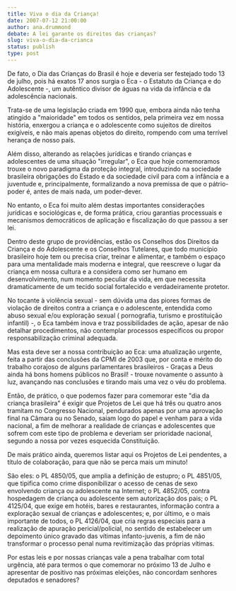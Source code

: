 ```yaml
---
title: Viva o dia da Criança!
date: 2007-07-12 21:00:00
author: ana.drummond
debate: A lei garante os direitos das crianças?
slug: viva-o-dia-da-crianca
status: publish 
type: post
---
```


  

De fato, o Dia das Crianças do Brasil é hoje e deveria ser festejado todo 13 de julho, pois há exatos 17 anos surgia o Eca - o Estatuto da Criança e do Adolescente -, um autêntico divisor de águas na vida da infância e da adolescência nacionais.  

  

Trata-se de uma legislação criada em 1990 que, embora ainda não tenha atingido a "maioridade" em todos os sentidos, pela primeira vez em nossa história, enxergou a criança e o adolescente como sujeitos de direitos exigíveis, e não mais apenas objetos do direito, rompendo com uma terrível herança de nosso país.  

  

Além disso, alterando as relações jurídicas e tirando crianças e adolescentes de uma situação "irregular", o Eca que hoje comemoramos trouxe o novo paradigma da proteção integral, introduzindo na sociedade brasileira obrigações do Estado e da sociedade civil para com a infância e a juventude e, principalmente, formalizando a nova premissa de que o pátrio-poder é, antes de mais nada, um poder-dever.  

  

No entanto, o Eca foi muito além destas importantes considerações jurídicas e sociológicas e, de forma prática, criou garantias processuais e mecanismos democráticos de aplicação e fiscalização do que passou a ser lei.   

  

Dentro deste grupo de providências, estão os Conselhos dos Direitos da Criança e do Adolescente e os Conselhos Tutelares, que todo município brasileiro hoje tem ou precisa criar, treinar e alimentar, e também o espaço para uma mentalidade mais moderna e integral, que reescreve o lugar da criança em nossa cultura e a considera como ser humano em desenvolvimento, num momento peculiar da vida, em que necessita dramaticamente de um tecido social fortalecido e verdadeiramente protetor.  

  

No tocante à violência sexual - sem dúvida uma das piores formas de violação de direitos contra a criança e o adolescente, entendida como abuso sexual e/ou exploração sexual ( pornografia, turismo e prostituição infantil) -, o Eca também inova e traz possibilidades de ação, apesar de não detalhar procedimentos, não contemplar processos específicos ou propor responsabilização criminal adequada.  

  

Mas esta deve ser a nossa contribuição ao Eca: uma atualização urgente, feita a partir das conclusões da CPMI de 2003 que, por conta e mérito do trabalho corajoso de alguns parlamentares brasileiros - Graças a Deus ainda há bons homens públicos no Brasil! - trouxe novamente o assunto à luz, avançando nas conclusões e tirando mais uma vez o véu do problema.  

  

Então, de prático, o que podemos fazer para comemorar este "dia da criança brasileira" é exigir que Projetos de Lei que há três ou quatro anos tramitam no Congresso Nacional, pendurados apenas por uma aprovação final na Câmara ou no Senado, saiam logo do papel e venham para a vida nacional, a fim de melhorar a realidade de crianças e adolescentes que sofrem com este tipo de problema e deveriam ser prioridade nacional, segundo a nossa por vezes esquecida Constituição.  

  

De mais prático ainda, queremos listar aqui os Projetos de Lei pendentes, a título de colaboração, para que não se perca mais um minuto!   

  

São eles: o PL 4850/05, que amplia a definição de estupro; o PL 4851/05, que tipifica como crime disponibilizar o acesso de cenas de sexo envolvendo criança ou adolescente na Internet; o PL 4852/05, contra hospedagem de criança ou adolescente sem autorização dos pais; o PL 4125/04, que exige em hotéis, bares e restaurantes, informação contra a exploração sexual de crianças e adolescentes; e, por último, e o mais importante de todos, o PL 4126/04, que cria regras especiais para a realização de apuração pericial/policial, no sentido de estabelecer um depoimento único gravado das vítimas infanto-juvenis, a fim de não transformar o processo penal numa revitimização das próprias vítimas.  

  

Por estas leis e por nossas crianças vale a pena trabalhar com total urgência, até para termos o que comemorar no próximo 13 de Julho e apresentar de positivo nas próximas eleições, não concordam senhores deputados e senadores?
